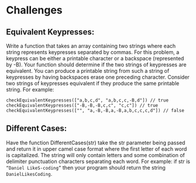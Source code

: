 # Challenges
## Equivalent Keypresses:
Write a function that takes an array containing two strings where each string represents keypresses separated by commas. For this problem, a keypress can be either a printable character or a backspace (represented by -B). Your function should determine if the two strings of keypresses are equivalent. You can produce a printable string from such a string of keypresses by having backspaces erase one preceding character. 
Consider two strings of keypresses equivalent if they produce the same printable string. For example:  
```
checkEquivalentKeypresses(["a,b,c,d", "a,b,c,c,-B,d"]) // true  
checkEquivalentKeypresses(["-B,-B,-B,c,c", "c,c"]) // true  
checkEquivalentKeypresses(["", "a,-B,-B,a,-B,a,b,c,c,c,d"]) // false
```

## Different Cases:
Have the function DifferentCases(str) take the str parameter being passed and return it in upper camel case format where the first letter of each word is capitalized. The string will only contain letters and some combination of delimiter punctuation characters separating each word. 
For example: if str is `“Daniel LikeS-coding”` then your program should return the string `DanielLikesCoding`.
